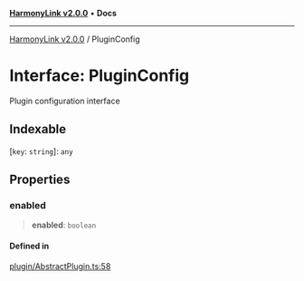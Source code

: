 [**HarmonyLink v2.0.0**](../README.md) • **Docs**

***

[HarmonyLink v2.0.0](../globals.md) / PluginConfig

# Interface: PluginConfig

Plugin configuration interface

## Indexable

 \[`key`: `string`\]: `any`

## Properties

### enabled

> **enabled**: `boolean`

#### Defined in

[plugin/AbstractPlugin.ts:58](https://github.com/Joniii11/HarmonyLink/blob/master/src/plugin/AbstractPlugin.ts#L58)
